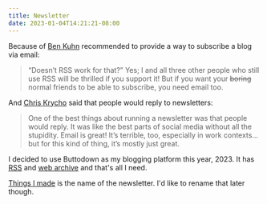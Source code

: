 ```yaml
---
title: Newsletter
date: 2023-01-04T14:21:21-08:00
---
```

Because of [Ben Kuhn](https://www.benkuhn.net/writing/) recommended to provide a way to subscribe a blog via email:

> “Doesn’t RSS work for that?” Yes; I and all three other people who still use RSS will be thrilled if you support it! But if you want your ~~boring~~ normal friends to be able to subscribe, you need email too.

And [Chris Krycho](https://v5.chriskrycho.com/journal/please-reply/) said that people would reply to newsletters:

> One of the best things about running a newsletter was that people would reply. It was like the best parts of social media without all the stupidity. Email is great! It’s terrible, too, especially in work contexts… but for this kind of thing, it’s mostly just great.

I decided to use Buttodown as my blogging platform this year, 2023. It has [RSS](https://buttondown.email/kazuyoshi/rss) and [web archive](https://buttondown.email/kazuyoshi/archive) and that's all I need.

[Things I made](https://buttondown.email/kazuyoshi) is the name of the newsletter. I'd like to rename that later though.
